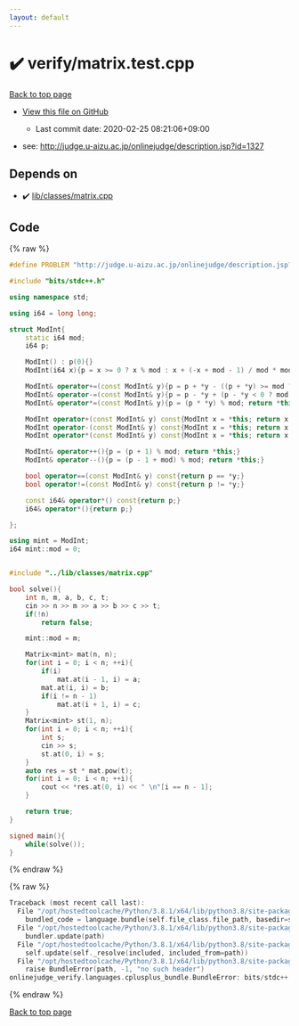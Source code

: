 ```yaml
---
layout: default
---
```


<!-- mathjax config similar to math.stackexchange -->
<script type="text/javascript" async
  src="https://cdnjs.cloudflare.com/ajax/libs/mathjax/2.7.5/MathJax.js?config=TeX-MML-AM_CHTML">
</script>
<script type="text/x-mathjax-config">
  MathJax.Hub.Config({
    TeX: { equationNumbers: { autoNumber: "AMS" }},
    tex2jax: {
      inlineMath: [ ['$','$'] ],
      processEscapes: true
    },
    "HTML-CSS": { matchFontHeight: false },
    displayAlign: "left",
    displayIndent: "2em"
  });
</script>

<script type="text/javascript" src="https://cdnjs.cloudflare.com/ajax/libs/jquery/3.4.1/jquery.min.js"></script>
<script src="https://cdn.jsdelivr.net/npm/jquery-balloon-js@1.1.2/jquery.balloon.min.js" integrity="sha256-ZEYs9VrgAeNuPvs15E39OsyOJaIkXEEt10fzxJ20+2I=" crossorigin="anonymous"></script>
<script type="text/javascript" src="../../assets/js/copy-button.js"></script>
<link rel="stylesheet" href="../../assets/css/copy-button.css" />


# :heavy_check_mark: verify/matrix.test.cpp

<a href="../../index.html">Back to top page</a>

* <a href="{{ site.github.repository_url }}/blob/master/verify/matrix.test.cpp">View this file on GitHub</a>
    - Last commit date: 2020-02-25 08:21:06+09:00


* see: <a href="http://judge.u-aizu.ac.jp/onlinejudge/description.jsp?id=1327">http://judge.u-aizu.ac.jp/onlinejudge/description.jsp?id=1327</a>


## Depends on

* :heavy_check_mark: <a href="../../library/lib/classes/matrix.cpp.html">lib/classes/matrix.cpp</a>


## Code

<a id="unbundled"></a>
{% raw %}
```cpp
#define PROBLEM "http://judge.u-aizu.ac.jp/onlinejudge/description.jsp?id=1327"

#include "bits/stdc++.h"

using namespace std;

using i64 = long long;

struct ModInt{
    static i64 mod;
    i64 p;

    ModInt() : p(0){}
    ModInt(i64 x){p = x >= 0 ? x % mod : x + (-x + mod - 1) / mod * mod;}

    ModInt& operator+=(const ModInt& y){p = p + *y - ((p + *y) >= mod ? mod : 0); return *this;}
    ModInt& operator-=(const ModInt& y){p = p - *y + (p - *y < 0 ? mod : 0); return *this;}
    ModInt& operator*=(const ModInt& y){p = (p * *y) % mod; return *this;}

    ModInt operator+(const ModInt& y) const{ModInt x = *this; return x += y;}
    ModInt operator-(const ModInt& y) const{ModInt x = *this; return x -= y;}
    ModInt operator*(const ModInt& y) const{ModInt x = *this; return x *= y;}

    ModInt& operator++(){p = (p + 1) % mod; return *this;}
    ModInt& operator--(){p = (p - 1 + mod) % mod; return *this;}

    bool operator==(const ModInt& y) const{return p == *y;}
    bool operator!=(const ModInt& y) const{return p != *y;}

    const i64& operator*() const{return p;}
    i64& operator*(){return p;}

};

using mint = ModInt;
i64 mint::mod = 0;


#include "../lib/classes/matrix.cpp"

bool solve(){
    int n, m, a, b, c, t;
    cin >> n >> m >> a >> b >> c >> t;
    if(!n)
        return false;

    mint::mod = m;

    Matrix<mint> mat(n, n);
    for(int i = 0; i < n; ++i){
        if(i)
            mat.at(i - 1, i) = a;
        mat.at(i, i) = b;
        if(i != n - 1)
            mat.at(i + 1, i) = c;
    }
    Matrix<mint> st(1, n);
    for(int i = 0; i < n; ++i){
        int s;
        cin >> s;
        st.at(0, i) = s;
    }
    auto res = st * mat.pow(t);
    for(int i = 0; i < n; ++i){
        cout << *res.at(0, i) << " \n"[i == n - 1];
    }

    return true;
}

signed main(){
    while(solve());
}

```
{% endraw %}

<a id="bundled"></a>
{% raw %}
```cpp
Traceback (most recent call last):
  File "/opt/hostedtoolcache/Python/3.8.1/x64/lib/python3.8/site-packages/onlinejudge_verify/docs.py", line 348, in write_contents
    bundled_code = language.bundle(self.file_class.file_path, basedir=self.cpp_source_path)
  File "/opt/hostedtoolcache/Python/3.8.1/x64/lib/python3.8/site-packages/onlinejudge_verify/languages/cplusplus.py", line 63, in bundle
    bundler.update(path)
  File "/opt/hostedtoolcache/Python/3.8.1/x64/lib/python3.8/site-packages/onlinejudge_verify/languages/cplusplus_bundle.py", line 182, in update
    self.update(self._resolve(included, included_from=path))
  File "/opt/hostedtoolcache/Python/3.8.1/x64/lib/python3.8/site-packages/onlinejudge_verify/languages/cplusplus_bundle.py", line 77, in _resolve
    raise BundleError(path, -1, "no such header")
onlinejudge_verify.languages.cplusplus_bundle.BundleError: bits/stdc++.h: line -1: no such header

```
{% endraw %}

<a href="../../index.html">Back to top page</a>

